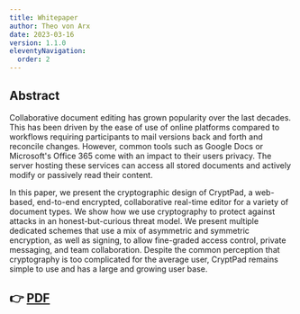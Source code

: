 ```yaml
---
title: Whitepaper
author: Theo von Arx
date: 2023-03-16
version: 1.1.0
eleventyNavigation:
  order: 2
---
```


## Abstract

Collaborative document editing has grown popularity over the last decades. This
has been driven by the ease of use of online platforms compared to workflows
requiring participants to mail versions back and forth and reconcile changes.
However, common tools such as Google Docs or Microsoft's Office 365 come with an
impact to their users privacy. The server hosting these services can access all
stored documents and actively modify or passively read their content.

In this paper, we present the cryptographic design of CryptPad, a web-based,
end-to-end encrypted, collaborative real-time editor for a variety of document
types. We show how we use cryptography to protect against attacks in an
honest-but-curious threat model. We present multiple dedicated schemes that use
a mix of asymmetric and symmetric encryption, as well as signing, to allow
fine-graded access control, private messaging, and team collaboration. Despite
the common perception that cryptography is too complicated for the average user,
CryptPad remains simple to use and has a large and growing user base.

## 👉 [PDF](./main.pdf)
